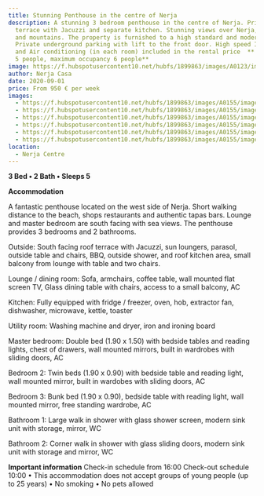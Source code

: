 ```yaml
---
title: Stunning Penthouse in the centre of Nerja
description: A stunning 3 bedroom penthouse in the centre of Nerja. Private roof
  terrace with Jacuzzi and separate kitchen. Stunning views over Nerja, the sea
  and mountains. The property is furnished to a high standard and modern style.
  Private underground parking with lift to the front door. High speed Internet
  and Air conditioning (in each room) included in the rental price  ** Ideal for
  5 people, maximum occupancy 6 people**
image: https://f.hubspotusercontent10.net/hubfs/1899863/images/A0123/image01.jpg
author: Nerja Casa
date: 2020-09-01
price: From 950 € per week
images:
  - https://f.hubspotusercontent10.net/hubfs/1899863/images/A0155/image-01.jpg
  - https://f.hubspotusercontent10.net/hubfs/1899863/images/A0155/image-02.jpg
  - https://f.hubspotusercontent10.net/hubfs/1899863/images/A0155/image-03.jpg
  - https://f.hubspotusercontent10.net/hubfs/1899863/images/A0155/image-04.jpg
  - https://f.hubspotusercontent10.net/hubfs/1899863/images/A0155/image-05.jpg
  - https://f.hubspotusercontent10.net/hubfs/1899863/images/A0155/image-06.jpg
location:
  - Nerja Centre
---
```

**3 Bed • 2 Bath • Sleeps 5**

**Accommodation**

A fantastic penthouse located on the west side of Nerja.
Short walking distance to the beach, shops restaurants and authentic tapas bars. Lounge and master bedroom are south facing with sea views.  The penthouse provides 3 bedrooms and 2 bathrooms. 

Outside:
South facing roof terrace with Jacuzzi, sun loungers, parasol, outside table and chairs, BBQ, outside shower, and roof kitchen area, small balcony from lounge with table and two chairs. 

Lounge / dining room:
Sofa, armchairs, coffee table, wall mounted flat screen TV, Glass dining table with chairs, access to a small balcony, AC 

Kitchen:
Fully equipped with fridge / freezer, oven, hob, extractor fan, dishwasher, microwave, kettle, toaster

Utility room:
Washing machine and dryer, iron and ironing board

Master bedroom:
Double bed (1.90 x 1.50) with bedside tables and reading lights, chest of drawers, wall mounted mirrors, built in wardrobes with sliding doors, AC 

Bedroom 2:
Twin beds (1.90 x 0.90) with bedside table and reading light, wall mounted mirror, built in wardobes with sliding doors, AC

Bedroom 3:
Bunk bed (1.90 x 0.90), bedside table with reading light, wall mounted mirror, free standing wardrobe, AC 

Bathroom 1:
Large walk in shower with glass shower screen, modern sink unit with storage, mirror, WC

Bathroom 2:
Corner walk in shower with glass sliding doors, modern sink unit with storage and mirror, WC

**Important information** Check-in schedule from 16:00 Check-out schedule 10:00 • This accommodation does not accept groups of young people (up to 25 years) • No smoking • No pets allowed